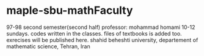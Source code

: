 # maple-sbu-mathFaculty
97-98   second semester(second half)   professor: mohammad homami    10-12 sundays.
codes written in the classes.
files of textbooks is added too.
exrecises will be published here.
shahid beheshti university, departement of mathematic science, Tehran, Iran
